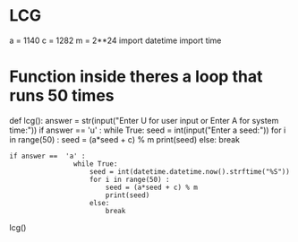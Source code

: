 # LCG
a = 1140
c = 1282
m = 2**24
import datetime
import time
# Function inside theres a loop that runs 50 times
def lcg():
    answer = str(input("Enter U for user input or Enter A for system time:"))
    if answer ==  'u' :
        while True:
            seed = int(input("Enter a seed:"))
            for i in range(50) :
                seed = (a*seed + c) % m
                print(seed)
            else:
                break
        
    if answer ==  'a' :
                    while True:
                        seed = int(datetime.datetime.now().strftime("%S"))
                        for i in range(50) :
                            seed = (a*seed + c) % m
                            print(seed)
                        else: 
                            break
lcg()
